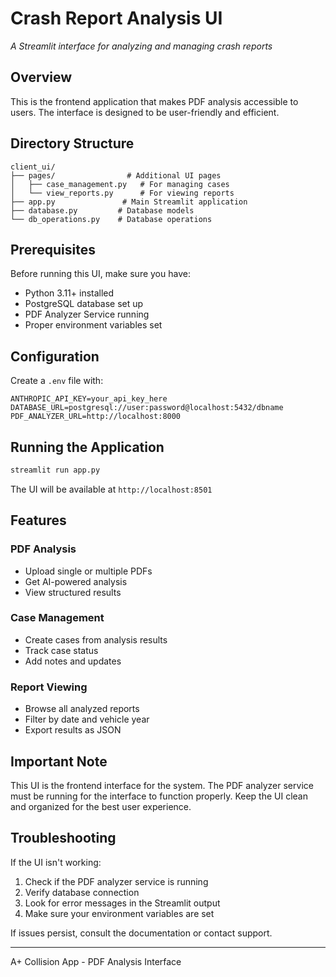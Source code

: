 # Crash Report Analysis UI

*A Streamlit interface for analyzing and managing crash reports*

## Overview

This is the frontend application that makes PDF analysis accessible to users. The interface is designed to be user-friendly and efficient.

## Directory Structure

```
client_ui/
├── pages/                # Additional UI pages
│   ├── case_management.py   # For managing cases
│   └── view_reports.py      # For viewing reports
├── app.py               # Main Streamlit application
├── database.py         # Database models
└── db_operations.py    # Database operations
```

## Prerequisites

Before running this UI, make sure you have:
- Python 3.11+ installed
- PostgreSQL database set up
- PDF Analyzer Service running
- Proper environment variables set

## Configuration

Create a `.env` file with:
```env
ANTHROPIC_API_KEY=your_api_key_here
DATABASE_URL=postgresql://user:password@localhost:5432/dbname
PDF_ANALYZER_URL=http://localhost:8000
```

## Running the Application

```bash
streamlit run app.py
```

The UI will be available at `http://localhost:8501`

## Features

### PDF Analysis
- Upload single or multiple PDFs
- Get AI-powered analysis
- View structured results

### Case Management
- Create cases from analysis results
- Track case status
- Add notes and updates

### Report Viewing
- Browse all analyzed reports
- Filter by date and vehicle year
- Export results as JSON

## Important Note

This UI is the frontend interface for the system. The PDF analyzer service must be running for the interface to function properly. Keep the UI clean and organized for the best user experience.

## Troubleshooting

If the UI isn't working:

1. Check if the PDF analyzer service is running
2. Verify database connection
3. Look for error messages in the Streamlit output
4. Make sure your environment variables are set

If issues persist, consult the documentation or contact support.

---
A+ Collision App - PDF Analysis Interface 
